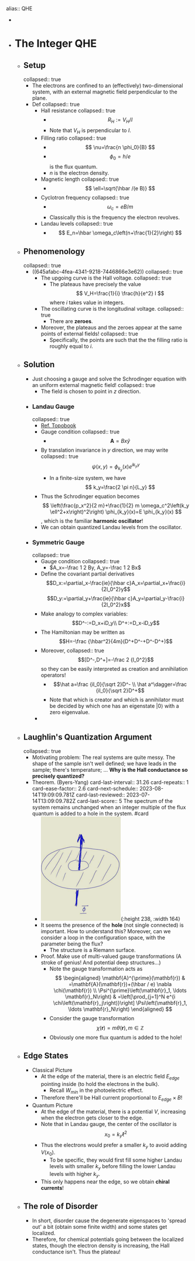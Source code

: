 alias:: QHE

-
- # The Integer QHE
	- ## Setup
	  collapsed:: true
		- The electrons are confined to an (effectively) two-dimensional system, with an external magnetic field perpendicular to the plane.
		- Def
		  collapsed:: true
			- Hall resistance
			  collapsed:: true
				- $$R_H:=V_H/I$$
				- Note that $V_H$ is perpendicular to $I$.
			- Filling ratio
			  collapsed:: true
				- $$
				  \nu=\frac{n \phi_0}{B}
				  $$
				- $$\phi_0=h/e$$
				  is the flux quantum.
				- $n$ is the electron density.
			- Magnetic length
			  collapsed:: true
				- $$
				  \ell=\sqrt{\hbar /(e B)}
				  $$
			- Cyclotron frequency
			  collapsed:: true
				- $$
				  \omega_c=e B / m
				  $$
				- Classically this is the frequency the electron revolves.
			- Landau levels
			  collapsed:: true
				- $$
				  E_n=\hbar \omega_c\left(n+\frac{1}{2}\right)
				  $$
	- ## Phenomenology
	  collapsed:: true
		- ((645afabc-4fea-4341-9218-7446866e3e62))
		  collapsed:: true
			- The upgoing curve is the Hall voltage.
			  collapsed:: true
				- The plateaus have precisely the value 
				  $$
				  V_H=\frac{1}{i} \frac{h}{e^2} I
				  $$
				  where $i$ takes value in integers.
			- The oscillating curve is the longitudinal voltage.
			  collapsed:: true
				- There are **zeroes**.
			- Moreover, the plateaus and the zeroes appear at the same points of external fields!
			  collapsed:: true
				- Specifically, the points are such that the the filling ratio is roughly equal to $i$.
	- ## Solution
		- Just choosing a gauge and solve the Schrodinger equation with an uniform external magnetic field!
		  collapsed:: true
			- The field is chosen to point in $z$ direction.
		- ### Landau Gauge
		  collapsed:: true
			- [Ref. Topobook](((645afdcc-eea6-418b-a854-2b41ce795cc3)))
			- Gauge condition
			  collapsed:: true
				- $$
				  \mathbf{A}=B x \hat{y}
				  $$
			- By translation invariance in $y$ direction, we may write 
			  collapsed:: true
			  $$
			  \psi(x, y)=\phi_{k_y}(x) e^{i k_y y}
			  $$
				- In a finite-size system, we have
				  $$
				  k_y=\frac{2 \pi n}{L_y}
				  $$
			- Thus the Schrodinger equation becomes 
			  $$
			  \left(\frac{p_x^2}{2 m}+\frac{1}{2} m \omega_c^2\left(k_y \ell^2+x\right)^2\right) \phi_{k_y}(x)=E \phi_{k_y}(x)
			  $$,
			  which is the familiar **harmonic oscillator**!
			- We can obtain quantized Landau levels from the oscillator.
		- ### Symmetric Gauge
		  collapsed:: true
			- Gauge condition
			  collapsed:: true
				- $A_x=-\frac 1 2 By, A_y=-\frac 1 2 Bx$
			- Define the covariant partial derivatives
			  $$D_x:=\partial_x-\frac{ie}{\hbar c}A_x=\partial_x+\frac{i}{2l_0^2}y$$
			  $$D_y:=\partial_y+\frac{ie}{\hbar c}A_y=\partial_y-\frac{i}{2l_0^2}x$$
			- Make analogy to complex variables:
			  $$D^-:=D_x+iD_y\\
			  D^+:=D_x-iD_y$$
			- The Hamiltonian may be written as 
			  $$H=-\frac {\hbar^2}{4m}(D^+D^-+D^-D^+)$$
			- Moreover, 
			  collapsed:: true
			  $$[D^-,D^+]=-\frac 2 {l_0^2}$$
			  so they can be easily interpreted as creation and annihilation operators!
				- $$\hat a=\frac {il_0}{\sqrt 2}D^- \\
				  \hat a^\dagger=\frac {il_0}{\sqrt 2}D^+$$
				- Note that which is creator and which is annihilator must be decided by which one has an eigenstate $|0\rangle$ with a zero eigenvalue.
			-
	- ## Laughlin's Quantization Argument
	  collapsed:: true
		- Motivating problem: The real systems are quite messy. The shape of the sample isn't well defined; we have leads in the sample; there's temperature; ...
		  **Why is the Hall conductance so precisely quantized?**
		- Theorem. (Byers-Yang)
		  card-last-interval:: 31.26
		  card-repeats:: 1
		  card-ease-factor:: 2.6
		  card-next-schedule:: 2023-08-14T19:09:09.781Z
		  card-last-reviewed:: 2023-07-14T13:09:09.782Z
		  card-last-score:: 5
		  The spectrum of the system remains unchanged when an integer multiple of the flux quantum is added to a hole in the system. #card
			- ![image.png](../assets/image_1683795919010_0.png){:height 238, :width 164}
			- It seems the presence of the **hole** (not single connected) is important.
			  How to understand this?
			  Moreover, can we consider a loop in the configuration space, with the parameter being the flux?
				- The structure is a Riemann surface.
			- Proof. Make use of multi-valued gauge transformations (A stroke of genius! And potential deep structures...)
				- Note the gauge transformation acts as 
				  $$
				  \begin{aligned}
				  \mathbf{A}^{\prime}(\mathbf{r}) & =\mathbf{A}(\mathbf{r})+(\hbar / e) \nabla \chi(\mathbf{r}) \\
				  \Psi^{\prime}\left(\mathbf{r}_1, \ldots \mathbf{r}_N\right) & =\left[\prod_{j=1}^N e^{i \chi\left(\mathbf{r}_j\right)}\right] \Psi\left(\mathbf{r}_1, \ldots \mathbf{r}_N\right)
				  \end{aligned}
				  $$
				- Consider the gauge transformation
				  $$
				  \chi(\mathbf{r})=m \theta(\mathbf{r}), m \in \mathbb Z
				  $$
				- Obviously one more flux quantum is added to the hole!
	- ## Edge States
		- Classical Picture
			- At the edge of the material, there is an electric field $E_{edge}$ pointing inside (to hold the electrons in the bulk).
				- Recall $W_{min}$ in the photoelectric effect.
			- Therefore there'll be Hall current proportional to $E_{edge} \times B$!
		- Quantum Picture
			- At the edge of the material, there is a potential $V$, increasing when the electron gets closer to the edge.
			- Note that in Landau gauge, the center of the oscillator is
			  $$x_0=k_y\ell^2$$
			- Thus the electrons would prefer a smaller $k_y$ to avoid adding $V(x_0)$.
				- To be specific, they would first fill some higher Landau levels with smaller $k_y$ before filling the lower Landau levels with higher $k_y$.
			- This only happens near the edge, so we obtain **chiral currents**!
	- ## The role of Disorder
		- In short, disorder cause the degenerate eigenspaces to 'spread out' a bit (obtain some finite width) and some states get localized.
		- Therefore, for chemical potentials going between the localized states, though the electron density is increasing, the Hall conductance isn't. 
		  Thus the plateau!